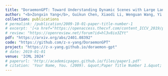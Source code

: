 ```yaml
---
title: "DoraemonGPT: Toward Understanding Dynamic Scenes with Large Language Models (Exemplified as A Video Agent)"
author: "<b>Zongxin Yang</b>, Guikun Chen, Xiaodi Li, Wenguan Wang, Yi Yang"
collection: publications
# permalink: /publication/2009-10-01-paper-title-number-1
# excerpt: '[<a href="https://openaccess.thecvf.com/content_ICCV_2019/papers/Yang_Very_Long_Natural_Scenery_Image_Prediction_by_Outpainting_ICCV_2019_paper.pdf">PDF</a>]  [<a href="https://github.com/z-x-yang/NS-Outpainting">Code</a>]'
# review: "https://openreview.net/forum?id=hl3v8io3ZYt"
pdf: "https://arxiv.org/abs/2401.08392"
code: "https://github.com/z-x-yang/DoraemonGPT"
project: "https://z-x-yang.github.io/doraemon-gpt"
# date: 2019-01-01
venue: 'ICML 2024'
# paperurl: 'http://academicpages.github.io/files/paper1.pdf'
# citation: 'Your Name, You. (2009). &quot;Paper Title Number 1.&quot; <i>Journal 1</i>. 1(1).'
---
```

